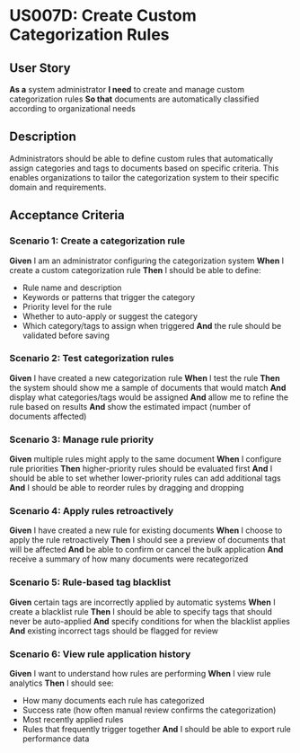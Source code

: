 # US007D: Create Custom Categorization Rules

## User Story

**As a** system administrator
**I need** to create and manage custom categorization rules
**So that** documents are automatically classified according to organizational needs

## Description

Administrators should be able to define custom rules that automatically assign categories and tags to documents based on specific criteria. This enables organizations to tailor the categorization system to their specific domain and requirements.

## Acceptance Criteria

### Scenario 1: Create a categorization rule

**Given** I am an administrator configuring the categorization system
**When** I create a custom categorization rule
**Then** I should be able to define:
- Rule name and description
- Keywords or patterns that trigger the category
- Priority level for the rule
- Whether to auto-apply or suggest the category
- Which category/tags to assign when triggered
**And** the rule should be validated before saving

### Scenario 2: Test categorization rules

**Given** I have created a new categorization rule
**When** I test the rule
**Then** the system should show me a sample of documents that would match
**And** display what categories/tags would be assigned
**And** allow me to refine the rule based on results
**And** show the estimated impact (number of documents affected)

### Scenario 3: Manage rule priority

**Given** multiple rules might apply to the same document
**When** I configure rule priorities
**Then** higher-priority rules should be evaluated first
**And** I should be able to set whether lower-priority rules can add additional tags
**And** I should be able to reorder rules by dragging and dropping

### Scenario 4: Apply rules retroactively

**Given** I have created a new rule for existing documents
**When** I choose to apply the rule retroactively
**Then** I should see a preview of documents that will be affected
**And** be able to confirm or cancel the bulk application
**And** receive a summary of how many documents were recategorized

### Scenario 5: Rule-based tag blacklist

**Given** certain tags are incorrectly applied by automatic systems
**When** I create a blacklist rule
**Then** I should be able to specify tags that should never be auto-applied
**And** specify conditions for when the blacklist applies
**And** existing incorrect tags should be flagged for review

### Scenario 6: View rule application history

**Given** I want to understand how rules are performing
**When** I view rule analytics
**Then** I should see:
- How many documents each rule has categorized
- Success rate (how often manual review confirms the categorization)
- Most recently applied rules
- Rules that frequently trigger together
**And** I should be able to export rule performance data
